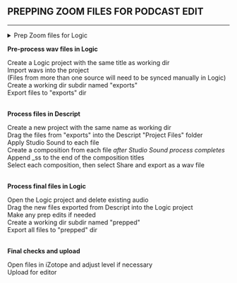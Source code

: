 ## PREPPING ZOOM FILES FOR PODCAST EDIT

---

<details>
  <summary>Prep Zoom files for Logic</summary>
  <br>
  Create a working dir for the project with a title in the standard format<br>
  Copy raw Zoom audio files to the working dir<br>
  Open files in iZotope RX9:
    - Resample @ 44.1kHz
    - Save as 24bit wav

</details>

**Pre-process wav files in Logic**
<br>

Create a Logic project with the same title as working dir<br>
Import wavs into the project<br>
(Files from more than one source will need to be synced manually in Logic)<br>
Create a working dir subdir named "exports"<br>
Export files to "exports" dir<br>
<br>

**Process files in Descript**
<br>

Create a new project with the same name as working dir<br>
Drag the files from "exports" into the Descript "Project Files" folder<br>
Apply Studio Sound to each file<br>
Create a composition from each file _after Studio Sound process completes_<br>
Append _ss to the end of the composition titles<br>
Select each composition, then select Share and export as a wav file<br>
<br>

**Process final files in Logic**
<br>

Open the Logic project and delete existing audio<br>
Drag the new files exported from Descript into the Logic project<br>
Make any prep edits if needed<br>
Create a working dir subdir named "prepped"<br>
Export all files to "prepped" dir<br>
<br>

**Final checks and upload**
<br>

Open files in iZotope and adjust level if necessary<br>
Upload for editor
<br>
